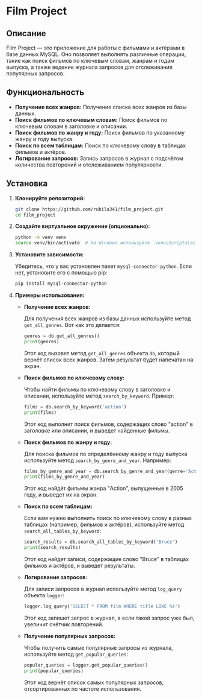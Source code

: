 # Film Project

## Описание

Film Project — это приложение для работы с фильмами и актёрами в базе данных MySQL. Оно позволяет выполнять различные операции, такие как поиск фильмов по ключевым словам, жанрам и годам выпуска, а также ведение журнала запросов для отслеживания популярных запросов.

## Функциональность

- **Получение всех жанров:** Получение списка всех жанров из базы данных.
- **Поиск фильмов по ключевым словам:** Поиск фильмов по ключевым словам в заголовке и описании.
- **Поиск фильмов по жанру и году:** Поиск фильмов по указанному жанру и году выпуска.
- **Поиск по всем таблицам:** Поиск по ключевому слову в таблицах фильмов и актёров.
- **Логирование запросов:** Запись запросов в журнал с подсчётом количества повторений и отслеживанием популярности.

## Установка

1. **Клонируйте репозиторий:**

    ```bash
    git clone https://github.com/rubila341/film_project.git
    cd film_project
    ```

2. **Создайте виртуальное окружение (опционально):**

    ```bash
    python -m venv venv
    source venv/bin/activate  # На Windows используйте `venv\Scripts\activate`
    ```

3. **Установите зависимости:**

    Убедитесь, что у вас установлен пакет `mysql-connector-python`. Если нет, установите его с помощью pip:

    ```bash
    pip install mysql-connector-python
    ```


2. **Примеры использования:**

    - **Получение всех жанров:**

        Для получения всех жанров из базы данных используйте метод `get_all_genres`. Вот как это делается:

        ```python
        genres = db.get_all_genres()
        print(genres)
        ```

        Этот код вызовет метод `get_all_genres` объекта `db`, который вернёт список всех жанров. Затем результат будет напечатан на экран.

    - **Поиск фильмов по ключевому слову:**

        Чтобы найти фильмы по ключевому слову в заголовке и описании, используйте метод `search_by_keyword`. Пример:

        ```python
        films = db.search_by_keyword('action')
        print(films)
        ```

        Этот код выполнит поиск фильмов, содержащих слово "action" в заголовке или описании, и выведет найденные фильмы.

    - **Поиск фильмов по жанру и году:**

        Для поиска фильмов по определённому жанру и году выпуска используйте метод `search_by_genre_and_year`. Например:

        ```python
        films_by_genre_and_year = db.search_by_genre_and_year(genre='Action', year=2005)
        print(films_by_genre_and_year)
        ```

        Этот код найдёт фильмы жанра "Action", выпущенные в 2005 году, и выведет их на экран.

    - **Поиск по всем таблицам:**

        Если вам нужно выполнить поиск по ключевому слову в разных таблицах (например, фильмов и актёров), используйте метод `search_all_tables_by_keyword`:

        ```python
        search_results = db.search_all_tables_by_keyword('Bruce')
        print(search_results)
        ```

        Этот код найдет записи, содержащие слово "Bruce" в таблицах фильмов и актёров, и выведет результаты.

    - **Логирование запросов:**

        Для записи запросов в журнал используйте метод `log_query` объекта `logger`:

        ```python
        logger.log_query('SELECT * FROM film WHERE title LIKE %s')
        ```

        Этот код запишет запрос в журнал, а если такой запрос уже был, увеличит счётчик повторений.

    - **Получение популярных запросов:**

        Чтобы получить самые популярные запросы из журнала, используйте метод `get_popular_queries`:

        ```python
        popular_queries = logger.get_popular_queries()
        print(popular_queries)
        ```

        Этот код вернёт список самых популярных запросов, отсортированных по частоте использования.

